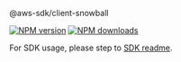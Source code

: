 @aws-sdk/client-snowball

[![NPM version](https://img.shields.io/npm/v/@aws-sdk/client-snowball/beta.svg)](https://www.npmjs.com/package/@aws-sdk/client-snowball)
[![NPM downloads](https://img.shields.io/npm/dm/@aws-sdk/client-snowball.svg)](https://www.npmjs.com/package/@aws-sdk/client-snowball)

For SDK usage, please step to [SDK readme](https://github.com/aws/aws-sdk-js-v3).
